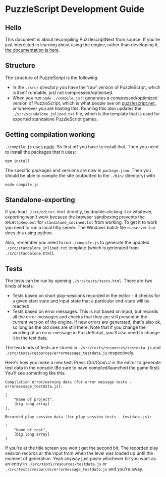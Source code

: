 # PuzzleScript Development Guide

## Hello

This document is about recompiling PuzzlescriptNext from source.  If you're just interested in learning about using the engine, rather than developing it, [the documentation is here](https://www.puzzlescript.net/Documentation/documentation.html).

## Structure
The structure of PuzzleScript is the following:

* In the `./src/` directory you have the 'raw' version of PuzzleScript, which is itself runnable, just not compressed/optimised.
* When you run `node ./compile.js` it generates a compressed/optimized version of PuzzleScript, which is what people see on [puzzlescript.net](https://www.puzzlescript.net/), or wherever you are hosting this. Running this also updates the `./src/standalone_inlined.txt` file, which is the template that is used for exported standalone PuzzleScript games.

## Getting compilation working

`./compile.js` uses [node](https://nodejs.org). So first off you have to install that.  Then you need to install the packages that it uses:

```
npm install
```

The specific packages and versions are now in `package.json`.
Then you should be able to compile the site (outputted to the `./bin/` directory) with 

```
node compile.js
```

## Standalone-exporting

If you load `./src/editor.html` directly, by double-clicking it or whatever, exporting won't work because the browser sandboxing prevents the `XMLHttpRequest` for `standalone_inlined.txt` from working.  To get it to work you need to run a local http server. 
The Windows batch file `runserver.bat` does this using python.

Also, remember you need to run `./compile.js` to generate the updated `./src/standalone_inlined.txt` template (which is generated from `./src/standalone.html`).

## Tests

The tests can be run by opening `./src/tests/tests.html`.  There are two kinds of tests:

* Tests based on short play-sessions recorded in the editor - it checks for a given start state and input state that a particular end-state will be reached.   
* Tests based on error messages.  This is not based on input, but records all the error messages and checks that they are still present in the current version of the engine.  If new errors are generated, that's also ok, so long as the old ones are still there.  Note that if you change the wording of an error message in PuzzleScript, you'll also need to change it in the test data.

The two kinds of tests are stored in `./src/tests/resources/testdata.js` and `./src/tests/resources/errormessage_testdata.js` respectively.  

Here's how you make a new test: Press *Ctrl/Cmd+J* in the editor to generate test data in the console (Be sure to have compiled/launched the game first).  You'll see something like this:

```
Compilation error/warning data (for error message tests - errormessage_testdata.js):

[
    "Name of project",
    [big long array]
],

Recorded play session data (for play session tests - testdata.js):

[
    "Name of test",
    [big long array]
]
```

If you're at the title screen you won't get the second bit.  The recorded play session records all the input from when the level was loaded up until the moment of generation.  Yeah anyway just paste whichever bit you want as an entry in  `./src/tests/resources/testdata.js` or `./src/tests/resources/errormessage_testdata.js` and you're away.
